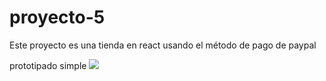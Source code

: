 # proyecto-5
Este proyecto es una tienda en react usando el método de pago de paypal

prototipado simple
![](https://github.com/bleon27/proyecto-5/blob/main/prototipado%20simple.png)